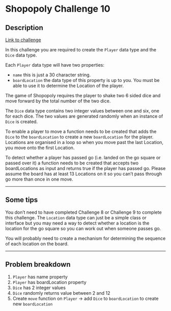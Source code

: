 Shopopoly Challenge 10
======================

## Description

[Link to challenge](https://coding-challenges.jl-engineering.net/challenges/challenge-10/)

In this challenge you are required to create the `Player` data type and the `Dice` data type.

Each `Player` data type will have two properties:

- `name` this is just a 30 character string.
- `boardLocation` the data type of this property is up to you. You must be able to use it to determine the Location of the player.


The game of Shopopoly requires the player to shake two 6 sided dice and move forward by the total number of the two dice.

The `Dice` data type contains two integer values between one and six, one for each dice.
The two values are generated randomly when an instance of `Dice` is created.

To enable a player to move a function needs to be created that adds the `Dice` to the `boardLocation` to create a new `boardLocation` for the player.
Locations are organised in a loop so when you move past the last Location, you move onto the first Location.

To detect whether a player has passed go (i.e. landed on the go square or passed over it)
a function needs to be created that accepts two boardLocations as input and returns true if the player has passed go.
Please assume the board has at least 13 Locations on it so you can’t pass through go more than once in one move.

------

## Some tips

You don’t need to have completed Challenge 8 or Challenge 9 to complete this challenge.
The `Location` data type can just be a simple class or interface but you may need a way to detect whether a location is the location for the go square so you can work out when someone passes go.

You will probably need to create a mechanism for determining the sequence of each location on the board.

------

## Problem breakdown

1. `Player` has name property
2. `Player` has boardLocation property
3. `Dice` has 2 integer values
4. `Dice` randomly returns value between 2 and 12
5. Create `move` function on `Player` -> add `Dice` to `boardLocation` to create new `boardLocation`